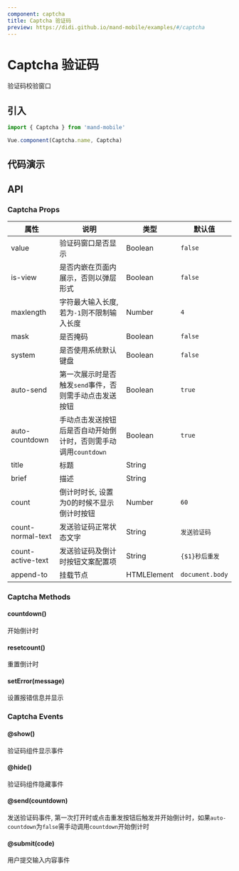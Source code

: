 ```yaml
---
component: captcha
title: Captcha 验证码
preview: https://didi.github.io/mand-mobile/examples/#/captcha
---
```


# Captcha 验证码


验证码校验窗口

## 引入

```javascript
import { Captcha } from 'mand-mobile'

Vue.component(Captcha.name, Captcha)
```

## 代码演示

<demo-wrapper
  src="src/packages/captcha/demo"
  :demos="demos"
/>

<script setup>
const demos = import.meta.globEager('../../../src/packages/captcha/demo/demo*.vue')
</script>

## API

### Captcha Props
|属性 | 说明 | 类型 | 默认值|
|----|-----|------|------|
|value|验证码窗口是否显示|Boolean|`false`|
|is-view|是否内嵌在页面内展示，否则以弹层形式|Boolean|`false`|
|maxlength|字符最大输入长度, 若为`-1`则不限制输入长度|Number|`4`|
|mask|是否掩码|Boolean|`false`|
|system|是否使用系统默认键盘|Boolean|`false`|
|auto-send|第一次展示时是否触发`send`事件，否则需手动点击发送按钮|Boolean|`true`|
|auto-countdown|手动点击发送按钮后是否自动开始倒计时，否则需手动调用`countdown`|Boolean|`true`|
|title|标题|String| |
|brief|描述|String| |
|count|倒计时时长, 设置为0的时候不显示倒计时按钮|Number|`60`|
|count-normal-text|发送验证码正常状态文字|String| `发送验证码` |
|count-active-text|发送验证码及倒计时按钮文案配置项|String| `{$1}秒后重发` |
|append-to |挂载节点|HTMLElement|`document.body`|

### Captcha Methods

#### countdown()
开始倒计时

#### resetcount()
重置倒计时

#### setError(message)
设置报错信息并显示

### Captcha Events

#### @show()
验证码组件显示事件

#### @hide()
验证码组件隐藏事件

#### @send(countdown)
发送验证码事件, 第一次打开时或点击重发按钮后触发并开始倒计时，如果`auto-countdown`为`false`需手动调用`countdown`开始倒计时

#### @submit(code)
用户提交输入内容事件
